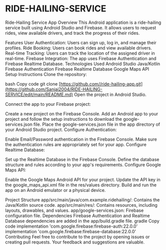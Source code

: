 # RIDE-HAILING-SERVICE
Ride-Hailing Service App
Overview
This Android application is a ride-hailing service built using Android Studio and Firebase. It allows users to request rides, view available drivers, and track the progress of their rides.

Features
User Authentication: Users can sign up, log in, and manage their profiles.
Ride Booking: Users can book rides and view available drivers.
Real-time Tracking: Users can track the location of the assigned driver in real-time.
Firebase Integration: The app uses Firebase Authentication and Firebase Realtime Database.
Technologies Used
Android Studio
Java/Kotlin
Firebase Authentication
Firebase Realtime Database
Google Maps API
Setup Instructions
Clone the repository:

bash
Copy code
git clone [https://github.com//ride-hailing-app.git](https://github.com/Sanjai2004/RIDE-HAILING-SERVICE/edit/main/README.md)
Open the project in Android Studio.

Connect the app to your Firebase project:

Create a new project on the Firebase Console.
Add an Android app to your project and follow the setup instructions to download the google-services.json file.
Place the google-services.json file in the app directory of your Android Studio project.
Configure Authentication:

Enable Email/Password authentication in the Firebase Console.
Make sure the authentication rules are appropriately set for your app.
Configure Realtime Database:

Set up the Realtime Database in the Firebase Console.
Define the database structure and rules according to your app's requirements.
Configure Google Maps API:

Enable the Google Maps Android API for your project.
Update the API key in the google_maps_api.xml file in the res/values directory.
Build and run the app on an Android emulator or a physical device.

Project Structure
app/src/main/java/com.example.ridehailing/: Contains the Java/Kotlin source code.
app/src/main/res/: Contains resources, including layouts, drawables, and values.
app/google-services.json: Firebase configuration file.
Dependencies
Firebase Authentication and Realtime Database dependencies are added in the app/build.gradle file.
gradle
Copy code
implementation 'com.google.firebase:firebase-auth:22.0.0'
implementation 'com.google.firebase:firebase-database:22.0.0'
Contributing
Feel free to contribute to the project by opening issues or creating pull requests. Your feedback and suggestions are valuable.
